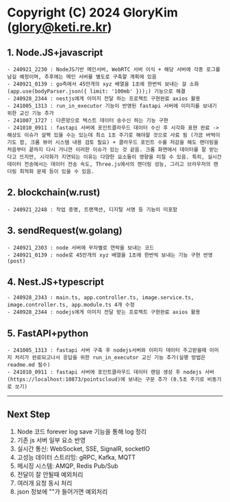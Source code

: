 # Copyright (C) 2024 GloryKim (glory@keti.re.kr)

## 1. Node.JS+javascript
    - 240921_2230 : NodeJS기반 메인서버, WebRTC 서버 이식 + 해당 서버에 각종 로그를 남길 예정이며, 추후에는 메인 서버를 별도로 구축할 계획에 있음
    - 240921_0139 : go측에서 45만개의 xyz 배열을 1초에 한번씩 보내는 걸 소화 (app.use(bodyParser.json({ limit: '100mb' }));) 기능으로 해결
    - 240928_2344 : nestjs에게 이미지 전달 하는 프로젝트 구현완료 axios 활용
    - 241005_1313 : run_in_executor 기능이 반영된 fastapi 서버에 이미지를 보내기 위한 교신 기능 추가
    - 241007_1727 : 다른망으로 텍스트 데이터 송수신 하는 기능 구현
    - 241010_0911 : fastapi 서버에 포인트클라우드 데이터 수신 후 시각화 표현 완료 -> 해상도 이슈가 살짝 있을 수는 있는데 최소 1초 주기로 해야할 것으로 사료 됨 (가끔 버벅이기도 함, 크롬 뷰어 시스템 내용 검토 필요) + 클라우드 포인트 수를 저감을 해도 랜더링을 처음부터 끝까지 다시 거니깐 이러한 이슈가 있는 것 같음. 크롬 화면에서 데이터를 잘 받는다고 뜨지만, 시각화가 지연되는 이유는 다양한 요소들이 영향을 미칠 수 있음. 특히, 실시간 데이터 전송에서는 데이터 전송 속도, Three.js에서의 렌더링 성능, 그리고 브라우저의 렌더링 최적화 문제 등이 있을 수 있음.

## 2. blockchain(w.rust)
    - 240921_2248 : 작업 증명, 트랜잭션, 디지털 서명 등 기능이 미포함

## 3. sendRequest(w.golang)
    - 240921_2303 : node 서버에 무차별로 연락을 보내는 코드
    - 240921_0139 : node로 45만개의 xyz 배열을 1초에 한번씩 보내는 기능 구현 반영 (post)

## 4. Nest.JS+typescript
    - 240928_2343 : main.ts, app.controller.ts, image.service.ts, image.controller.ts, app.module.ts 4개 수정
    - 240928_2344 : nodejs에게 이미지 전달 받는 프로젝트 구현완료 axios 활용

## 5. FastAPI+python
    - 241005_1313 : fastapi 서버 구축 후 nodejs서버와 이미지 데이터 주고받을때 이미지 처리가 완료되고나서 응답을 위한 run_in_executor 교신 기능 추가(실행 방법은 readme.md 필수)
    - 241010_0911 : fastapi 서버에 포인트클라우드 데이터 랜덤 생성 후 nodejs 서버(https://localhost:10873/pointscloud)에 보내는 구문 추가 (0.5초 주기로 비동기로 쏘기)

---

## Next Step
1. Node 코드 forever log save 기능을 통해 log 정리
2. 기존 js 서버 일부 요소 반영
3. 실시간 통신: WebSocket, SSE, SignalR, socketIO
4. 고성능 데이터 스트리밍: gRPC, Kafka, MQTT
5. 메시징 시스템: AMQP, Redis Pub/Sub
6. 전달이 잘 안될때 예외처리
7. 여러개 요청 동시 처리
8. json 정보에 ""가 들어가면 예외처리